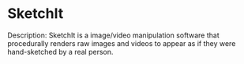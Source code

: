 # SketchIt
Description: SketchIt is a image/video manipulation software that procedurally renders raw images and videos to appear as if they were hand-sketched by a real person.
